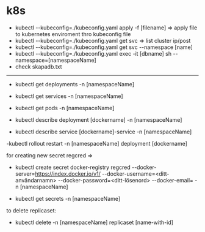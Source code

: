 # k8s

- kubectl --kubeconfig=./kubeconfig.yaml apply -f [filename] => apply file to kubernetes enviroment thro kubeconfig file 
- kubectl --kubeconfig=./kubeconfig.yaml get svc => list cluster ip/post
- kubectl --kubeconfig=./kubeconfig.yaml get svc --namespace [name]
- kubectl --kubeconfig=./kubeconfig.yaml exec -it [dbname] sh --namespace=[namespaceName]
- check skapadb.txt

---------- 

- kubectl get deployments -n [namespaceName]
- kubectl get services -n [namespaceName]
- kubectl get pods -n [namespaceName]


- kubectl describe deployment [dockername] -n [namespaceName]
- kubectl describe service [dockername]-service -n [namespaceName]


-kubectl rollout restart -n [namespaceName] deployment [dockername]

for creating new secret regcred =>

- kubectl create secret docker-registry regcred --docker-server=https://index.docker.io/v1/ --docker-username=<ditt-användarnamn> --docker-password=<ditt-lösenord> --docker-email=<din-epost> -n [namespaceName]

- kubectl get secrets -n [namespaceName]


to delete replicaset:
- kubectl delete -n [namespaceName] replicaset [name-with-id]